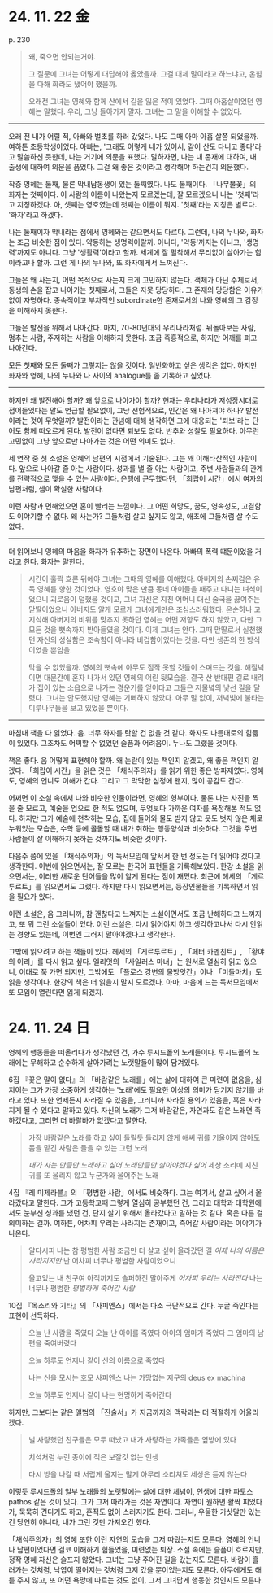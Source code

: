 # 24. 11. 22 金

p. 230

> 왜, 죽으면 안되는거야.
> 
> 그 질문에 그녀는 어떻게 대답해야 옳았을까.
> 그걸 대체 말이라고 하느냐고, 온힘을 다해 화라도 냈어야 했을까.
> 
> 오래전 그녀는 영혜와 함께 산에서 길을 잃은 적이 있었다.
> 그때 아홉살이었던 영혜는 말했다.
> 우리, 그냥 돌아가지 말자.
> 그녀는 그 말을 이해할 수 없었다.

---

오래 전 내가 어릴 적, 아빠와 벌초를 하러 갔었다.
나도 그때 아마 아홉 살쯤 되었을까. 여하튼 초등학생이었다.
아빠는, '그래도 이렇게 네가 있어서, 같이 산도 다니고 좋다'라고 말씀하신 듯한데, 나는 거기에 의문을 표했다.
말하자면, 나는 내 존재에 대하여, 내 출생에 대하여 의문을 품었다.
그걸 왜 좋은 것이라고 생각해야 하는건지 의문했다.

작중 영혜는 둘째, 물론 막내남동생이 있는 둘째였다.
나도 둘째이다.
「나무불꽃」의 화자는 첫째이다.
이 사람의 이름이 나왔는지 모르겠는데, 잘 모르겠으니 나는 '첫째'라고 지칭하겠다.
아, 셋째는 영호였는데 첫째는 이름이 뭐지.
'첫째'라는 지칭은 별로다.
'화자'라고 하겠다.

나는 둘째이자 막내라는 점에서 영혜와는 같으면서도 다르다.
그런데, 나의 누나와, 화자는 조금 비슷한 점이 있다.
약동하는 생명력이랄까.
아니다, '약동'까지는 아니고, '생명력'까지도 아니다.
그냥 '생활력'이라고 할까.
세계에 잘 밀착해서 무리없이 살아가는 힘이라고나 할까.
그런 게 나의 누나와, 또 화자에게서 느껴진다.

그들은 왜 사는지, 어떤 목적으로 사는지 크게 고민하지 않는다.
객체가 아닌 주체로서, 동생의 손을 잡고 나아가는 첫째로서, 그들은 자못 당당하다.
그 존재의 당당함은 이유가 없이 자명하다.
종속적이고 부차적인 subordinate한 존재로서의 나와 영혜의 그 감정을 이해하지 못한다.

그들은 발전을 위해서 나아간다.
마치, 70-80년대의 우리나라처럼.
뒤돌아보는 사람, 멈추는 사람, 주저하는 사람을 이해하지 못한다.
조금 즉흥적으로, 하지만 어깨를 펴고 나아간다.

모든 첫째와 모든 둘째가 그렇지는 않을 것이다.
일반화하고 싶은 생각은 없다.
하지만 화자와 영혜, 나의 누나와 나 사이의 analogue를 좀 기록하고 싶었다.

---

하지만 왜 발전해야 할까? 왜 앞으로 나아가야 할까?
현재는 우리나라가 저성장시대로 접어들었다는 말도 언급할 필요없이, 그냥 선험적으로, 인간은 왜 나아져야 하나?
발전이라는 것이 무엇일까?
발전이라는 관념에 대해 생각하면 그에 대응되는 '퇴보'라는 단어도 함께 떠오르게 된다.
발전이 없다면 퇴보도 없다.
반추와 성찰도 필요하다.
아무런 고민없이 그냥 앞으로만 나아가는 것은 어떤 의미도 없다.

세 연작 중 첫 소설은 영혜의 남편의 시점에서 기술된다.
그는 꽤 이해타산적인 사람이다. 앞으로 나아갈 줄 아는 사람이다.
성과를 낼 줄 아는 사람이고, 주변 사람들과의 관계를 전략적으로 맺을 수 있는 사람이다.
은행에 근무했다던, 「희랍어 시간」에서 여자의 남편처럼, 셈이 확실한 사람이다.

이런 사람과 면해있으면 혼이 빨리는 느낌이다.
그 어떤 희망도, 꿈도, 영속성도, 고결함도 이야기할 수 없다.
왜 사는가?
그들처럼 살고 싶지도 않고, 애초에 그들처럼 살 수도 없다.

---

더 읽어보니 영혜의 마음을 화자가 유추하는 장면이 나온다.
아빠의 폭력 떄문이었을 거라고 한다.
화자는 말한다.

> 시간이 훌쩍 흐른 뒤에야 그녀는 그때의 영혜를 이해했다.
> 아버지의 손찌검은 유독 영혜를 향한 것이었다.
> 영호야 맞은 만큼 동네 아이들을 패주고 다니는 녀석이었으니 괴로움이 덜했을 것이고, 그녀 자신은 지친 어머니 대신 술국을 끓여주는 맏딸이었으니 아버지도 알게 모르게 그녀에게만은 조심스러워했다.
> 온순하나 고지식해 아버지의 비위를 맞추지 못하던 영혜는 어떤 저항도 하지 않았고, 다만 그 모든 것을 뼛속까지 받아들였을 것이다.
> 이제 그녀는 안다.
> 그때 맏딸로서 실천했던 자신의 성실함은 조숙함이 아니라 비겁함이었다는 것을.
> 다만 생존의 한 방식이었을 뿐임을.
> 
> 막을 수 없었을까.
> 영혜의 뼛속에 아무도 짐작 못할 것들이 스며드는 것을.
> 해질녘이면 대문간에 혼자 나가서 있던 영혜의 어린 뒷모습을.
> 결국 산 반대편 길로 내려가 집이 있는 소읍으로 나가는 경운기를 얻어타고 그들은 저물녘의 낯선 길을 달렸다.
> 그녀는 안도했지만 영혜는 기뻐하지 않았다.
> 아무 말 없이, 저녁빛에 불타는 미루나무들을 보고 있었을 뿐이다.

---

마침내 책을 다 읽었다.
음. 너무 화자를 탓할 건 없을 것 같다.
화자도 나름대로의 힘듦이 있었다. 그조차도 어찌할 수 없었던 슬픔과 어려움이.
누나도 그랬을 것이다.

책은 좋다. 음 어떻게 표현해야 할까.
왜 논란이 있는 책인지 알겠고, 왜 좋은 책인지 알겠다.
「희랍어 시간」을 읽은 것은 「채식주의자」를 읽기 위한 좋은 방파제였다.
영혜도, 영혜의 언니도 이해가 간다. 그리고 그 막막한 심정에 왠지, 많이 공감도 간다.

어쩌면 이 소설 속에서 나와 비슷한 인물이라면, 영혜의 형부이다.
물론 나는 사진을 찍을 줄 모르고, 예술을 업으로 한 적도 없으며, 무엇보다 가까운 여자를 욕정해본 적도 없다.
하지만 그가 예술에 천착하는 모습, 집에 들어와 물도 받지 않고 옷도 벗지 않은 채로 누워있는 모습은, 수학 등에 골몰할 때 내가 취하는 행동양식과 비슷하다.
그것을 주변 사람들이 잘 이해하지 못하는 것까지도 비슷한 것이다.

다음주 쯤에 있을 「채식주의자」의 독서모임에 앞서서 한 번 정도는 더 읽어야 겠다고 생각한다.
이번에 읽으면서는, 잘 모르는 한국어 표현들을 기록해보았다.
한강 소설을 읽으면서는, 이러한 새로운 단어들을 많이 알게 된다는 점이 재밌다.
최근에 헤세의 「게르투르트」를 읽으면서도 그랬다.
하지만 다시 읽으면서는, 등장인물들을 기록하면서 읽을 필요가 있다.

이런 소설은, 음 그러니까, 참 괜찮다고 느껴지는 소설이면서도 조금 난해하다고 느껴지고, 또 뭐 그런 소설들이 있다.
이런 소설은, 다시 읽어야지 하고 생각하고나서 다시 안읽는 경향도 있는데, 이번엔 그러지 말아야겠다고 생각한다.

그밖에 읽으려고 하는 책들이 있다.
헤세의 「게르투르트」, 「페터 카멘친트」, 「황야의 이리」를 다시 읽고 싶다.
엘리엇의 「사일러스 마너」는 원서로 열심히 읽고 있으니, 이대로 쭉 가면 되지만, 그밖에도 「플로스 강변의 물방앗간」이나 「미들마치」도 읽을 생각이다.
한강의 책은 더 읽을지 말지 모르겠다. 아마, 마음에 드는 독서모임에서 또 모임이 열린다면 읽게 되겠지.

# 24. 11. 24 日

영혜의 행동들을 떠올리다가 생각났던 건, 가수 루시드폴의 노래들이다.
루시드폴의 노래에는 무해하고 순수하게 살아가려는 노랫말들이 많이 담겨있다.

6집 『꽃은 말이 없다』의 「바람같은 노래를」에는 삶에 대하여 큰 미련이 없음을, 심지어는 그가 가장 소중하게 생각하는 '노래'에도 필요한 이상의 의미가 담기지 않기를 바라고 있다.
또한 언제든지 사라질 수 있음을, 그러니까 사라질 용의가 있음을, 혹은 사라지게 될 수 있다고 말하고 있다.
자신의 노래가 그저 바람같은, 자연과도 같은 노래면 족하겠다고, 그러면 더 바랄바가 없겠다고 말한다.

> 가장 바람같은 노래를 하고 싶어
> 들릴듯 들리지 않게
> 애써 귀를 기울이지 않아도
> 몸을 맡긴 사람은
> 들을 수 있는 그런 노래
> 
> *내가 사는 만큼만 노래하고 싶어*
> *노래만큼만 살아야겠다 싶어*
> 세상 소리에 지친 귀를
> 또 울리지 않고
> 누군가와 울어주는 노래

4집 『레 미제라블』의 「평범한 사람」에서도 비슷하다.
그는 여기서, 살고 싶어서 올라갔다고 말한다.
그가 고등학교때 그렇게 열심히 공부했던 건, 그리고 대학과 대학원에서도 눈부신 성과를 냈던 건, 단지 살기 위해서 올라갔다고 말하는 것 같다.
혹은 다른 걸 의미하는 걸까.
여하튼, 어차피 우리는 사라지는 존재이고, 죽어갈 사람이라는 이야기가 나온다.

> 알다시피 나는 참 평범한 사람
> 조금만 더 살고 싶어 올라갔던 길
> *이제 나의 이름은 사라지지만*
> 난 어차피 너무나 평범한 사람이었으니
> 
> 울고있는 내 친구여
> 아직까지도 슬퍼하진 말아주게
> *어차피 우리는 사라진다*
> 나는 너무나 평범한
> *평범하게 죽어간 사람*

10집 『목소리와 기타』의 「사피엔스」에서는 다소 극단적으로 간다.
누굴 죽인다는 표현이 선득하다.

> 오늘 난 사람을 죽였다
> 오늘 난 아이를 죽였다
> 아이의 엄마가 죽었다
> 그 엄마의 남편을 죽여버렸다
>
> 오늘 하루도 언제나 같이
> 신의 이름으로 죽였다
>
> 나는 신을 모시는 호모 사피엔스
> 나는 가망없는 지구의 deus ex machina
> 
> 오늘 하루도
> 언제나 같이
> 나는 현명하게
> 죽어간다

하지만, 그보다는 같은 앨범의 「진술서」가 지금까지의 맥락과는 더 적절하게 어울리겠다.

> 널 사랑했던
> 친구들은 모두 떠났고
> 내가 사랑하는
> 가족들은 옆방에 있다
> 
> 치석처럼 누런
> 종이에 적은
> 보잘것 없는 인생
> 
> 다시 방을 나갈 때
> 서럽게 울지는 말게
> 아무리 소리쳐도
> 세상은 듣지 않는다

이렇듯 루시드폴의 일부 노래들의 노랫말에는 삶에 대한 체념이, 인생에 대한 파토스pathos 같은 것이 있다.
그가 그저 따라가는 것은 자연이다.
자연이 원하면 활짝 피었다가, 묵묵히 견디기도 하고, 흔적도 없이 스러지기도 한다.
그러니, 우울한 가삿말만 있는 건 당연히 아니다, 내가 그런 것만 가져오긴 했다.

「채식주의자」의 영혜 또한 이런 자연의 모습을 그저 따랐는지도 모른다.
영혜의 언니나 남편이었다면 결코 이해하기 힘들었을, 미련없는 퇴장.
소설 속에는 슬픔이 흐르지만, 정작 영혜 자신은 슬프지 않았다.
그녀는 그냥 주어진 길을 갔는지도 모른다.
바람이 흘러가는 것처럼, 낙엽이 떨어지는 것처럼 그저 갔을 뿐이었는지도 모른다.
아무에게도 해를 주지 않고, 또 어떤 욕망에 따르는 것도 없이, 그저 그녀답게 행동한 것인지도 모른다.